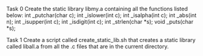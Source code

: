 Task 0
Create the static library libmy.a containing all the functions listed below:
int _putchar(char c);
int _islower(int c);
int _isalpha(int c);
int _abs(int n);
int _isupper(int c);
int _isdigit(int c);
int _strlen(char *s);
void _puts(char *s);

Task 1 
Create a script called create_static_lib.sh that creates a static library called liball.a from all the .c files that are in the current directory.
